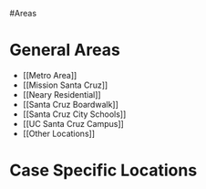 #Areas
# General Areas
- [[Metro Area]]
- [[Mission Santa Cruz]]
- [[Neary Residential]]
- [[Santa Cruz Boardwalk]]
- [[Santa Cruz City Schools]]
- [[UC Santa Cruz Campus]]
- [[Other Locations]]
# Case Specific Locations
